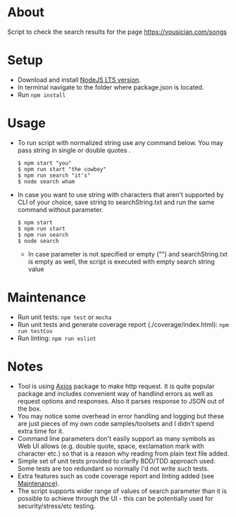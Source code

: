 # About
Script to check the search results for the page https://yousician.com/songs

# Setup
* Download and install [NodeJS LTS version](https://nodejs.org/en/download/).
* In terminal navigate to the folder where package.json is located.
* Run `npm install`

# Usage
* To run script with normalized string use any command below. You may pass string in single or double quotes .
  ```
  $ npm start "you"
  $ npm run start "the cowboy"
  $ npm run search "it's"
  $ node search wham
  ```
* In case you want to use string with characters that aren't supported by CLI of your choice, save string to searchString.txt and run the same command without parameter.
  ```
  $ npm start
  $ npm run start
  $ npm run search
  $ node search
  ```
  * In case parameter is not specified or empty ("") and searchString.txt is empty as well, the script is executed with empty search string value

# Maintenance
* Run unit tests: `npm test` or `mocha`
* Run unit tests and generate coverage report (./coverage/index.html): `npm run testCov`
* Run linting: `npm run eslint`
  
# Notes
* Tool is using [Axios](https://github.com/axios/axios) package to make http request. It is quite popular package and includes convenient way of handlind errors as well as request options and responses. Also it parses response to JSON out of the box.
* You may notice some overhead in error handling and logging but these are just pieces of my own code samples/toolsets and I didn't spend extra time for it.
* Command line parameters don't easily support as many symbols as Web UI allows (e.g. double quote, space, exclamation mark with character etc.) so that is a reason why reading from plain text file added.
* Simple set of unit tests provided to clarify BDD/TDD approach used. Some tests are too redundant so normally I'd not write such tests.
* Extra features such as code coverage report and linting added (see [Maintenance](#Maintenance)).
* The script supports wider range of values of search parameter than it is possible to achieve through the UI - this can be potentially used for security/stress/etc testing.